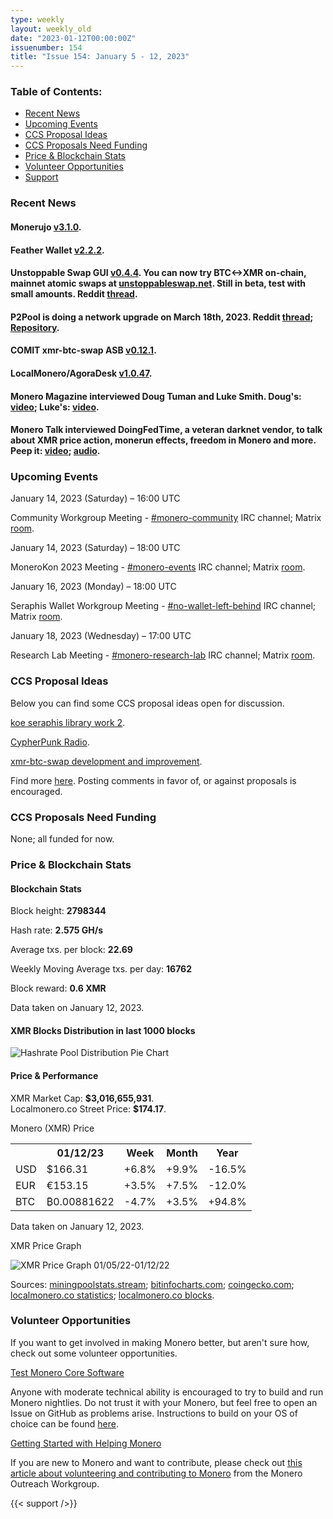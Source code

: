 ```yaml
---
type: weekly
layout: weekly_old
date: "2023-01-12T00:00:00Z"
issuenumber: 154
title: "Issue 154: January 5 - 12, 2023"
---
```


<h3>Table of Contents:</h3>
<ul class="contents">
    <li><a href="#news">Recent News</a></li>
    <li><a href="#events">Upcoming Events</a></li>
    <li><a href="#ideas">CCS Proposal Ideas</a></li>
    <li><a href="#proposals">CCS Proposals Need Funding</a></li>
    <li><a href="#stats">Price & Blockchain Stats</a></li>
    <li><a href="#volunteer">Volunteer Opportunities</a></li>
    <li><a href="#support">Support</a></li>
</ul>

<h3 id="news">Recent News</h3>

<div class="newsbyte">
    <h4>Monerujo <a href="https://github.com/cake-tech/cake_wallet/releases/tag/v4.5.6" target="_blank">v3.1.0</a>.</h4>
</div>

<div class="newsbyte">
    <h4>Feather Wallet <a href="https://featherwallet.org/download/" target="_blank">v2.2.2</a>.</h4>
</div>

<div class="newsbyte">
    <h4>Unstoppable Swap GUI <a href="https://github.com/UnstoppableSwap/unstoppableswap-gui/releases/tag/v0.4.4" target="_blank">v0.4.4</a>. You can now try BTC<->XMR on-chain, mainnet atomic swaps at <a href="https://unstoppableswap.net/" target="_blank">unstoppableswap.net</a>. Still in beta, test with small amounts. Reddit <a href="https://teddit.adminforge.de/r/Monero/comments/105oamh/try_out_the_atomic_swaps_gui_on_mainnet/" target="_blank">thread</a>.</h4>
</div>

<div class="newsbyte">
    <h4>P2Pool is doing a network upgrade on March 18th, 2023. Reddit <a href="https://teddit.adminforge.de/r/MoneroMining/comments/1095730/psa_p2pool_network_upgrade_aka_hardfork_on_march/" target="_blank">thread</a>; <a href="https://github.com/SChernykh/p2pool/tree/hardfork" target="_blank">Repository</a>.</h4>
</div>

<div class="newsbyte">
    <h4>COMIT xmr-btc-swap ASB <a href="https://github.com/comit-network/xmr-btc-swap/releases/tag/0.12.1" target="_blank">v0.12.1</a>.</h4>
</div>

<div class="newsbyte">
    <h4>LocalMonero/AgoraDesk <a href="https://github.com/AgoraDesk-LocalMonero/agoradesk-app-foss/releases/tag/v1.0.47" target="_blank">v1.0.47</a>.</h4>
</div>

<div class="newsbyte">
    <h4>Monero Magazine interviewed Doug Tuman and Luke Smith. Doug's: <a href="https://piped.adminforge.de/watch?v=0bQAuEAjbnA" target="_blank">video</a>; Luke's: <a href="https://piped.adminforge.de/watch?v=JvLbiZiBowk" target="_blank">video</a>.</h4>
</div>

<div class="newsbyte">
    <h4>Monero Talk interviewed DoingFedTime, a veteran darknet vendor, to talk about XMR price action, monerun effects, freedom in Monero and more. Peep it: <a href="https://piped.adminforge.de/watch?v=uxQbAEhbx-k" target="_blank">video</a>; <a href="https://www.monerotalk.live/veteran-darknet-vendor-doingfedtime" target="_blank">audio</a>.</h4>
</div>

<h3 id="events">Upcoming Events</h3>

<div class="event">
    <p class="date" markdown="1">January 14, 2023 (Saturday) – 16:00 UTC</p>
    <p markdown="1">Community Workgroup Meeting - <a href="irc://irc.libera.chat/#monero-community" target="_blank">#monero-community</a> IRC channel; Matrix <a href="https://matrix.to/#/#monero-community:monero.social" target="_blank">room</a>.</p>
</div>

<div class="event">
    <p class="date" markdown="1">January 14, 2023 (Saturday) – 18:00 UTC</p>
    <p markdown="1">MoneroKon 2023 Meeting - <a href="irc://irc.libera.chat/#monero-events" target="_blank">#monero-events</a> IRC channel; Matrix <a href="https://matrix.to/#/#monero-events:monero.social" target="_blank">room</a>.</p>
</div>

<div class="event">
    <p class="date" markdown="1">January 16, 2023 (Monday) – 18:00 UTC</p>
    <p markdown="1">Seraphis Wallet Workgroup Meeting - <a href="irc://irc.libera.chat/#no-wallet-left-behind" target="_blank">#no-wallet-left-behind</a> IRC channel; Matrix <a href="https://matrix.to/#/#no-wallet-left-behind:monero.social" target="_blank">room</a>.</p>
</div>

<div class="event">
    <p class="date" markdown="1">January 18, 2023 (Wednesday) – 17:00 UTC</p>
    <p markdown="1">Research Lab Meeting - <a href="irc://irc.libera.chat/#monero-research-lab" target="_blank">#monero-research-lab</a> IRC channel; Matrix <a href="https://matrix.to/#/#monero-research-lab:monero.social" target="_blank">room</a>.</p>
</div>

<h3 id="ideas">CCS Proposal Ideas</h3>

<p>Below you can find some CCS proposal ideas open for discussion.</p>

<div class="proposal">
<p><a href="https://repo.getmonero.org/monero-project/ccs-proposals/-/merge_requests/369" target="_blank">koe seraphis library work 2</a>.</p>
</div>

<div class="proposal">
<p><a href="https://repo.getmonero.org/monero-project/ccs-proposals/-/merge_requests/357" target="_blank">CypherPunk Radio</a>.</p>
</div>

<div class="proposal">
<p><a href="https://repo.getmonero.org/monero-project/ccs-proposals/-/merge_requests/355" target="_blank">xmr-btc-swap development and improvement</a>.</p>
</div>

<div class="proposal">
<p>Find more <a href="https://ccs.getmonero.org/ideas/" target="_blank">here</a>. Posting comments in favor of, or against proposals is encouraged.</p>
</div>

<h3 id="proposals">CCS Proposals Need Funding</h3>

<p>None; all funded for now.</p>

<h3 id="stats">Price & Blockchain Stats</h3>

<h4 class="stat">Blockchain Stats</h4>

<div class="bcstats">
    <p>Block height: <b>2798344</b></p>
    <p>Hash rate: <b>2.575 GH/s</b></p>
    <p>Average txs. per block: <b>22.69</b></p>
    <p>Weekly Moving Average txs. per day: <b>16762</b></p>
    <p>Block reward: <b>0.6 XMR</b></p>
</div>
<p class="note">Data taken on January 12, 2023.</p>

<h4 class="stat">XMR Blocks Distribution in last 1000 blocks</h4>
<p><img src="/img/hashrate-pool-distribution-01121.png" alt="Hashrate Pool Distribution Pie Chart"/></p>

<h4 class="stat" id="price-stat">Price & Performance</h4>

<div class="price-intro">XMR Market Cap: <b>$3,016,655,931</b>.<br/>Localmonero.co Street Price: <b>$174.17</b>.</div>

<p class="table-title">Monero (XMR) Price</p>
<table class="price-table">
  <tr class="row1">
    <th></th>
    <th>01/12/23</th>
    <th>Week</th>
    <th>Month</th>
    <th>Year</th>
  </tr>
  <tr>
    <td data-th="XMR to">USD</td>
    <td data-th="01/12/23">$166.31</td>
    <td data-th="Week" class="green">+6.8%</td>
    <td data-th="Month" class="green">+9.9%</td>
    <td data-th="Year" class="red">-16.5%</td>
  </tr>
  <tr class="row3">
    <td data-th="XMR to">EUR</td>
    <td data-th="01/12/23">€153.15</td>
    <td data-th="Week" class="green">+3.5%</td>
    <td data-th="Month" class="green">+7.5%</td>
    <td data-th="Year" class="red">-12.0%</td>
  </tr>
  <tr>
    <td data-th="XMR to">BTC</td>
    <td data-th="01/12/23">₿0.00881622</td>
    <td data-th="Week" class="red">-4.7%</td>
    <td data-th="Month" class="green">+3.5%</td>
    <td data-th="Year" class="green">+94.8%</td>
  </tr>
</table>
<p class="note">Data taken on January 12, 2023.</p>

<p class="table-title">XMR Price Graph</p>

![XMR Price Graph 01/05/22-01/12/22](/img/weekly-chart-01121.png "XMR Price Graph 01/05/22-01/12/22")

Sources: <a href="https://miningpoolstats.stream/monero" target="_blank">miningpoolstats.stream</a>; <a href="https://bitinfocharts.com/monero/" target="_blank">bitinfocharts.com</a>; <a href="https://www.coingecko.com/en/coins/monero" target="_blank">coingecko.com</a>; <a href="https://localmonero.co/statistics" target="_blank">localmonero.co statistics</a>; <a href="https://localmonero.co/blocks" target="_blank">localmonero.co blocks</a>.

<h3 id="volunteer">Volunteer Opportunities</h3>

<p>If you want to get involved in making Monero better, but aren't sure how, check out some volunteer opportunities.</p>

<div class="newsbyte">
    <p class="date"><a href="https://github.com/monero-project/monero" target="_blank">Test Monero Core Software</a></p>
    <p>Anyone with moderate technical ability is encouraged to try to build and run Monero nightlies. Do not trust it with your Monero, but feel free to open an Issue on GitHub as problems arise. Instructions to build on your OS of choice can be found <a href="https://github.com/monero-project/monero#compiling-monero-from-source" target="_blank">here</a>. </p>
</div>

<div class="newsbyte">
    <p class="date"><a href="https://github.com/monero-project/monero" target="_blank">Getting Started with Helping Monero</a></p>
    <p>If you are new to Monero and want to contribute, please check out <a href="https://www.monerooutreach.org/stories/getting-started-helping-monero.php" target="_blank">this article about volunteering and contributing to Monero</a> from the Monero Outreach Workgroup. </p>
</div>

{{< support />}}


